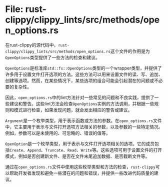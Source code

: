 # File: rust-clippy/clippy_lints/src/methods/open_options.rs

在rust-clippy的源代码中，`rust-clippy/clippy_lints/src/methods/open_options.rs`这个文件的作用是为`OpenOptions`类型提供了一些方法的检查和建议。

`OpenOptions`是标准库`std::fs::OpenOptions`类型的一个wrapper类型，并提供了许多用于设置文件打开选项的方法。这些方法可以用来设置文件的读、写、追加、创建等选项。然而，在某些情况下，某些选项的组合可能会引起潜在的问题或不必要的复杂性。

因此，`open_options.rs`中的lint方法针对一些常见的问题和不良实践，提供了一些建议和警告。这些lint方法会检查`OpenOptions`实例的方法调用，并根据一些规则和模式进行检查，如果发现问题，就会发出相应的警告或建议。

`Argument`是一个枚举类型，用于表示函数或方法的参数。在`open_options.rs`文件中，它主要用于表示与文件打开选项方法相关的参数，以及参数的一些特定情况。例如，参数可以是未使用的、可忽略的、错误的值等。

`OpenOption`是一个枚举类型，用于表示与文件打开选项相关的选项。它的成员包括`Create`、`Append`、`Truncate`、`Read`、`Write`等。这些选项可用于设置文件的打开模式，例如是否创建新文件、是否在文件末尾追加数据、是否截断文件等。

通过在`open_options.rs`文件中使用这些枚举类型和方法的检查，`rust-clippy`可以帮助开发者发现和避免一些潜在的问题和错误，并提供一些改进代码质量的建议。

